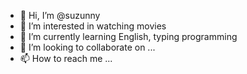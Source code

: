- 👋 Hi, I’m @suzunny
- 👀 I’m interested in watching movies
- 🌱 I’m currently learning English, typing programming
- 💞️ I’m looking to collaborate on ...
- 📫 How to reach me ...

<!---
suzunny/suzunny is a ✨ special ✨ repository because its `README.md` (this file) appears on your GitHub profile.
You can click the Preview link to take a look at your changes.
--->
